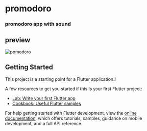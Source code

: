 # promodoro
### promodoro app with sound 
## preview
![pomodoro](https://user-images.githubusercontent.com/78022534/219936926-647669ff-34df-44e1-b5b9-8ea610a6e6d9.png)



## Getting Started

This project is a starting point for a Flutter application.!


A few resources to get you started if this is your first Flutter project:

- [Lab: Write your first Flutter app](https://docs.flutter.dev/get-started/codelab)
- [Cookbook: Useful Flutter samples](https://docs.flutter.dev/cookbook)

For help getting started with Flutter development, view the
[online documentation](https://docs.flutter.dev/), which offers tutorials,
samples, guidance on mobile development, and a full API reference.
